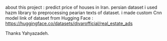about this project :
predict price of houses in Iran.
persian dataset i used hazm library to preprocessing pearian texts of dataset.
i made custom Cnn model 
link of dataset from Hugging Face : https://huggingface.co/datasets/divarofficial/real_estate_ads

Thanks Yahyazadeh.
